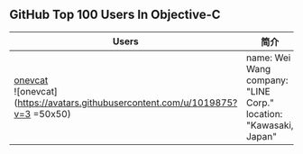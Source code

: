 ## GitHub Top 100 Users In Objective-C
Users | 简介| 联系
--------- | ---------------| -------------
[onevcat](https://github.com/onevcat) <br>![onevcat](https://avatars.githubusercontent.com/u/1019875?v=3 =50x50) | name: Wei Wang<br>company: "LINE Corp."<br>location: "Kawasaki, Japan"| blog: "http://onev.cat"<br>email: "onev@onevcat.com"
